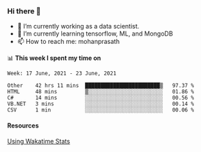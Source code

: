 ### Hi there 👋

- 🔭 I’m currently working as a data scientist.
- 🌱 I’m currently learning tensorflow, ML, and MongoDB
- 📫 How to reach me: mohanprasath

📊 **This week I spent my time on**
<!--START_SECTION:waka-->
```text
Week: 17 June, 2021 - 23 June, 2021

Other    42 hrs 11 mins  ████████████████████████▒   97.37 % 
HTML     48 mins         ▒░░░░░░░░░░░░░░░░░░░░░░░░   01.86 % 
C#       14 mins         ░░░░░░░░░░░░░░░░░░░░░░░░░   00.56 % 
VB.NET   3 mins          ░░░░░░░░░░░░░░░░░░░░░░░░░   00.14 % 
CSV      1 min           ░░░░░░░░░░░░░░░░░░░░░░░░░   00.06 % 
```
<!--END_SECTION:waka-->

#### Resources
[Using Wakatime Stats](https://github.com/marketplace/actions/waka-readme)
